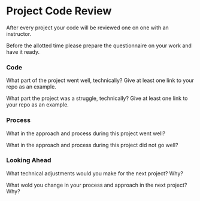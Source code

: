 # Project Code Review

After every project your code will be reviewed one on one with an instructor.

Before the allotted time please prepare the questionnaire on your work and have it ready.

### Code

What part of the project went well, technically? Give at least one link to your repo as an example. 

What part the project was a struggle, technically? Give at least one link to your repo as an example. 

### Process

What in the approach and process during this project went well?

What in the approach and process during this project did not go well?

### Looking Ahead

What technical adjustments would you make for the next project? Why?

What wold you change in your process and approach in the next project? Why?



